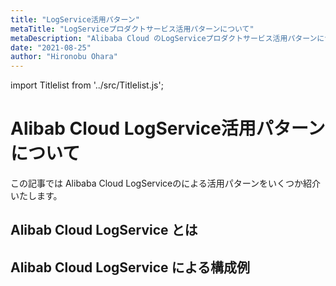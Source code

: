 ```yaml
---
title: "LogService活用パターン"
metaTitle: "LogServiceプロダクトサービス活用パターンについて"
metaDescription: "Alibaba Cloud のLogServiceプロダクトサービス活用パターンについてを説明します"
date: "2021-08-25"
author: "Hironobu Ohara"
---
```


import Titlelist from '../src/Titlelist.js';

<!-- 
query MyQuery {
  allMarkdownRemark(
    filter: {fileAbsolutePath: {regex: "/usecase-LogService/"}}
    sort: {fields: fileAbsolutePath, order: ASC}
  ) {
    nodes {
      frontmatter {
        title
        metaTitle
        metaDescription
        date(formatString: "yyyy/MM/DD")
        author       
      }
      fileAbsolutePath
    }
  }
}
-->


# Alibab Cloud LogService活用パターンについて

この記事では Alibaba Cloud LogServiceのによる活用パターンをいくつか紹介いたします。

## Alibab Cloud LogService とは

<Titlelist 
    metaTitle="LogServiceの紹介"
    metaDescription="オフラインデータを含めた、様々なデータソースをシームレスに収集するLogServiceのご紹介"
    url="https://sbcloud.github.io/help/usecase-LogService/LOGSERVICE_001_what-is-logservice"
    imageurl="https://raw.githubusercontent.com/sbcloud/help/master/content/usecase-LogService/LogService_images_26006613653714800/20201221132239.png"
    date="2020/12/29"
    author="Hironobu Ohara/大原 陽宣"
/>


## Alibab Cloud LogService による構成例


<Titlelist 
    metaTitle="SDKでTwitterデータを収集"
    metaDescription="SDKでTwitterデータを収集するLogService"
    url="https://sbcloud.github.io/help/usecase-LogService/LOGSERVICE_002_twitter-on-logservice"
    imageurl="https://raw.githubusercontent.com/sbcloud/help/master/content/usecase-LogService/LogService_images_26006613654233400/20201215140931.png"
    date="2020/12/29"
    author="Hironobu Ohara/大原 陽宣"
/>

<Titlelist 
    metaTitle="LogtailでCSVデータを収集"
    metaDescription="LogtailでCSVデータを収集するLogService"
    url="https://sbcloud.github.io/help/usecase-LogService/LOGSERVICE_003_logtail-on-logservice"
    imageurl="https://raw.githubusercontent.com/sbcloud/help/master/content/usecase-LogService/LogService_images_26006613660740900/20201215135145.png"
    date="2020/12/29"
    author="Hironobu Ohara/大原 陽宣"
/>

<Titlelist 
    metaTitle="OSS、AWS S3からデータを収集"
    metaDescription="OSS、AWS S3からデータを収集するLogService"
    url="https://sbcloud.github.io/help/usecase-LogService/LOGSERVICE_004_oss-s3-on-logservice"
    imageurl="https://raw.githubusercontent.com/sbcloud/help/master/content/usecase-LogService/LogService_images_26006613660740700/20201229131536.png"
    date="2020/12/29"
    author="Hironobu Ohara/大原 陽宣"
/>


<Titlelist 
    metaTitle="GASで株価を収集し監視する"
    metaDescription="Google Apps Script（GAS）で株価データを収集し、LogServiceの機械学習で株価予測・異常検知・監視をする"
    url="https://sbcloud.github.io/help/usecase-LogService/LOGSERVICE_005_stock-on-logservice"
    imageurl="https://raw.githubusercontent.com/sbcloud/help/master/content/usecase-LogService/LogService_images_26006613670107200/20201226124040.png"
    date="2020/12/29"
    author="Hironobu Ohara/大原 陽宣"
/>


<Titlelist 
    metaTitle="SDKでExcelデータを収集"
    metaDescription="SDKでExcelデータを収集するLogService"
    url="https://sbcloud.github.io/help/usecase-LogService/LOGSERVICE_006_excel-on-logservice"
    imageurl="https://raw.githubusercontent.com/sbcloud/help/master/content/usecase-LogService/LogService_images_26006613660741000/20201230152149.png"
    date="2020/12/30"
    author="Hironobu Ohara/大原 陽宣"
/>


<Titlelist 
    metaTitle="実運用を想定した構成 Part2"
    metaDescription="実運用を想定したAlibaba CloudのLogService構成を考えてみる～ログ検索編①～"
    url="https://sbcloud.github.io/help/usecase-LogService/LOGSERVICE_008_Actual_Operation_part2"
    imageurl="https://raw.githubusercontent.com/sbcloud/help/master/content/usecase-LogService/LogService_images_26006613376466800/20190724155702.png"
    date="2019/07/26"
    author="SBC engineer blog"
/>


<Titlelist 
    metaTitle="実運用を想定した構成 Part3"
    metaDescription="実運用を想定したAlibaba CloudのLogService構成を考えてみる～ログ検索編②～"
    url="https://sbcloud.github.io/help/usecase-LogService/LOGSERVICE_009_Actual_Operation_part3"
    imageurl="https://raw.githubusercontent.com/sbcloud/help/master/content/usecase-LogService/LogService_images_26006613403075200/20190823150645.png"
    date="2019/08/27"
    author="SBC engineer blog"
/>


<Titlelist 
    metaTitle="DataVデータソース登録方法"
    metaDescription="LogServiceをDataVのデータソースに登録する"
    url="https://sbcloud.github.io/help/usecase-LogService/LOGSERVICE_009_attach_DataV_data_source"
    imageurl="https://raw.githubusercontent.com/sbcloud/help/master/content/usecase-LogService/LogService_images_26006613546225700/20200408175501.png"
    date="2020/04/09"
    author="SBC engineer blog"
/>





